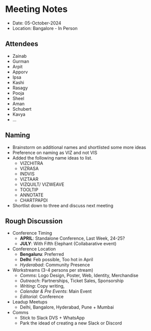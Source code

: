 # Meeting Notes

- Date: 05-October-2024
- Location: Bangalore - In Person

## Attendees

- Zainab
- Gurman
- Arpit
- Apporv
- Ipsa
- Kashi
- Rasagy
- Pooja
- Sheel
- Aman
- Schubert
- Kavya
- ...

## Naming

- Brainstorm on additional names and shortlisted some more ideas
- Preference on naming as VIZ and not VIS
- Added the following name ideas to list.
  - VIZCHITRA
  - VIZRASA
  - INDVIS
  - VIZTAAR
  - VIZQUILT/ VIZWEAVE
  - TOOLTIP
  - ANNOTATE
  - CHARTPAPDI
- Shortlist down to three and discuss next meeting

## Rough Discussion

- Conference Timing
  - **APRIL**: Standalone Conference, Last Week, 24-25?
  - **JULY**: With Fifth Elephant (Collabarative event)
- Conference Location
  - **Bengaluru**: Preferred
  - **Delhi**: Feb possible, Too hot in April
  - _Hyderabad_: Community Presence
- Workstreams (3-4 persons per stream)
  - _Comms_: Logo Design, Poster, Web, Identity, Merchandise
  - _Outreach_: Partnerships, Ticket Sales, Sponsorship
  - _Writing_: Copy writing,
  - _Calendar & Pre Events_: Main Event
  - _Editorial_: Conference
- Leadup Meetups
  - Delhi, Bangalore, Hyderabad, Pune + Mumbai
- Comms
  - Stick to Slack DVS + WhatsApp
  - Park the idead of creating a new Slack or Discord
